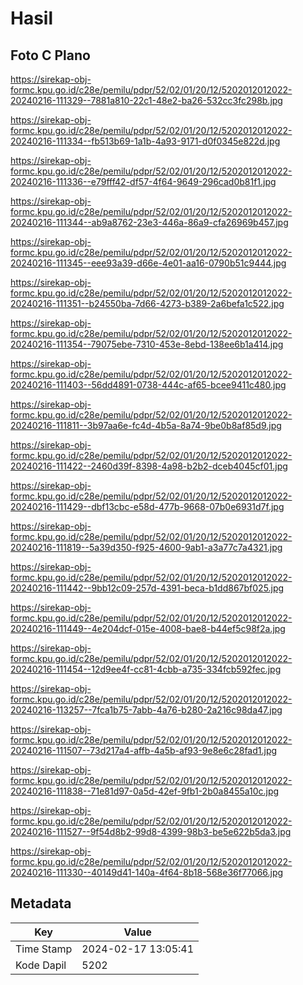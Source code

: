 # Hasil

## Foto C Plano

https://sirekap-obj-formc.kpu.go.id/c28e/pemilu/pdpr/52/02/01/20/12/5202012012022-20240216-111329--7881a810-22c1-48e2-ba26-532cc3fc298b.jpg

https://sirekap-obj-formc.kpu.go.id/c28e/pemilu/pdpr/52/02/01/20/12/5202012012022-20240216-111334--fb513b69-1a1b-4a93-9171-d0f0345e822d.jpg

https://sirekap-obj-formc.kpu.go.id/c28e/pemilu/pdpr/52/02/01/20/12/5202012012022-20240216-111336--e79fff42-df57-4f64-9649-296cad0b81f1.jpg

https://sirekap-obj-formc.kpu.go.id/c28e/pemilu/pdpr/52/02/01/20/12/5202012012022-20240216-111344--ab9a8762-23e3-446a-86a9-cfa26969b457.jpg

https://sirekap-obj-formc.kpu.go.id/c28e/pemilu/pdpr/52/02/01/20/12/5202012012022-20240216-111345--eee93a39-d66e-4e01-aa16-0790b51c9444.jpg

https://sirekap-obj-formc.kpu.go.id/c28e/pemilu/pdpr/52/02/01/20/12/5202012012022-20240216-111351--b24550ba-7d66-4273-b389-2a6befa1c522.jpg

https://sirekap-obj-formc.kpu.go.id/c28e/pemilu/pdpr/52/02/01/20/12/5202012012022-20240216-111354--79075ebe-7310-453e-8ebd-138ee6b1a414.jpg

https://sirekap-obj-formc.kpu.go.id/c28e/pemilu/pdpr/52/02/01/20/12/5202012012022-20240216-111403--56dd4891-0738-444c-af65-bcee9411c480.jpg

https://sirekap-obj-formc.kpu.go.id/c28e/pemilu/pdpr/52/02/01/20/12/5202012012022-20240216-111811--3b97aa6e-fc4d-4b5a-8a74-9be0b8af85d9.jpg

https://sirekap-obj-formc.kpu.go.id/c28e/pemilu/pdpr/52/02/01/20/12/5202012012022-20240216-111422--2460d39f-8398-4a98-b2b2-dceb4045cf01.jpg

https://sirekap-obj-formc.kpu.go.id/c28e/pemilu/pdpr/52/02/01/20/12/5202012012022-20240216-111429--dbf13cbc-e58d-477b-9668-07b0e6931d7f.jpg

https://sirekap-obj-formc.kpu.go.id/c28e/pemilu/pdpr/52/02/01/20/12/5202012012022-20240216-111819--5a39d350-f925-4600-9ab1-a3a77c7a4321.jpg

https://sirekap-obj-formc.kpu.go.id/c28e/pemilu/pdpr/52/02/01/20/12/5202012012022-20240216-111442--9bb12c09-257d-4391-beca-b1dd867bf025.jpg

https://sirekap-obj-formc.kpu.go.id/c28e/pemilu/pdpr/52/02/01/20/12/5202012012022-20240216-111449--4e204dcf-015e-4008-bae8-b44ef5c98f2a.jpg

https://sirekap-obj-formc.kpu.go.id/c28e/pemilu/pdpr/52/02/01/20/12/5202012012022-20240216-111454--12d9ee4f-cc81-4cbb-a735-334fcb592fec.jpg

https://sirekap-obj-formc.kpu.go.id/c28e/pemilu/pdpr/52/02/01/20/12/5202012012022-20240216-113257--7fca1b75-7abb-4a76-b280-2a216c98da47.jpg

https://sirekap-obj-formc.kpu.go.id/c28e/pemilu/pdpr/52/02/01/20/12/5202012012022-20240216-111507--73d217a4-affb-4a5b-af93-9e8e6c28fad1.jpg

https://sirekap-obj-formc.kpu.go.id/c28e/pemilu/pdpr/52/02/01/20/12/5202012012022-20240216-111838--71e81d97-0a5d-42ef-9fb1-2b0a8455a10c.jpg

https://sirekap-obj-formc.kpu.go.id/c28e/pemilu/pdpr/52/02/01/20/12/5202012012022-20240216-111527--9f54d8b2-99d8-4399-98b3-be5e622b5da3.jpg

https://sirekap-obj-formc.kpu.go.id/c28e/pemilu/pdpr/52/02/01/20/12/5202012012022-20240216-111330--40149d41-140a-4f64-8b18-568e36f77066.jpg


## Metadata

| Key        | Value               |
| ---------- | ------------------- |
| Time Stamp | 2024-02-17 13:05:41 |
| Kode Dapil | 5202                |



